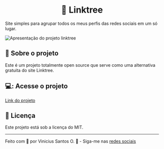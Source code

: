 <h1 align="center"> 🌲  Linktree </h1>

Site simples para agrupar todos os meus perfis das redes sociais em um só lugar.

![Apresentação do projeto linktree](https://i.imgur.com/Vlj9KOP.png)


## :file_folder: Sobre o projeto
Este é um projeto totalmente open source que serve como uma alternativa gratuita do site Linktree.

## 💻: Acesse o projeto

[Link do projeto](https://linktree-vinicius-santos.vercel.app/)

## :bookmark_tabs: Licença

Este projeto está sob a licença do MIT.

---

Feito com 💜 por Vinicius Santos O. :wave: - Siga-me nas [redes sociais](https://viniciusoliver-stack.github.io/linktree/)
